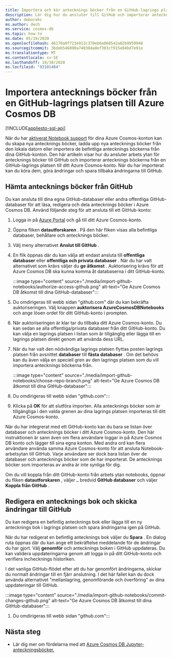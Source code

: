 ```yaml
---
title: Importera och kör antecknings böcker från en GitHub-lagrings platsen till Azure Cosmos DB
description: Lär dig hur du ansluter till GitHub och importerar antecknings böckerna från en GitHub-lagrings platsen till ditt Azure Cosmos-konto. När du har importerat kan du köra, redigera dem och spara ändringarna till GitHub.
author: deborahc
ms.author: dech
ms.service: cosmos-db
ms.topic: how-to
ms.date: 05/19/2020
ms.openlocfilehash: 46170a0f723e912c370eb6e068542a02b9959948
ms.sourcegitcommit: 3bdeb546890a740384a8ef383cf915e84bd7e91e
ms.translationtype: MT
ms.contentlocale: sv-SE
ms.lasthandoff: 10/30/2020
ms.locfileid: "93101484"
---
```

# <a name="import-notebooks-from-a-github-repo-into-azure-cosmos-db"></a>Importera antecknings böcker från en GitHub-lagrings platsen till Azure Cosmos DB
[!INCLUDE[appliesto-sql-api](includes/appliesto-sql-api.md)]

När du har [aktiverat Notebook support](enable-notebooks.md) för dina Azure Cosmos-konton kan du skapa nya antecknings böcker, ladda upp nya antecknings böcker från den lokala datorn eller importera de befintliga antecknings böckerna från dina GitHub-konton. Den här artikeln visar hur du ansluter arbets ytan för antecknings böcker till GitHub och importerar antecknings böckerna från en GitHub-lagrings platsen till ditt Azure Cosmos-konto. När du har importerat kan du köra dem, göra ändringar och spara tillbaka ändringarna till GitHub.

## <a name="get-notebooks-from-github"></a>Hämta antecknings böcker från GitHub

Du kan ansluta till dina egna GitHub-databaser eller andra offentliga GitHub-databaser för att läsa, redigera och dela antecknings böcker i Azure Cosmos DB. Använd följande steg för att ansluta till ett GitHub-konto:

1. Logga in på [Azure Portal](https://portal.azure.com/) och gå till ditt Azure Cosmos-konto.

1. Öppna fliken **datautforskaren** . På den här fliken visas alla befintliga databaser, behållare och antecknings böcker.

1. Välj meny alternativet **Anslut till GitHub** .

1. En flik öppnas där du kan välja att endast ansluta till **offentliga databaser** eller **offentliga och privata databaser** .  När du har valt alternativet som krävs väljer du **ge åtkomst** . Auktorisering krävs för att Azure Cosmos DB ska kunna komma åt databaserna i ditt GitHub-konto.

   :::image type="content" source="./media/import-github-notebooks/authorize-access-github.png" alt-text="Ge Azure Cosmos DB åtkomst till dina GitHub-databaser&quot;:::

1. Du omdirigeras till webb sidan &quot;github.com" där du kan bekräfta auktoriseringen. Välj knappen **auktorisera AzureCosmosDBNotebooks** och ange lösen ordet för ditt GitHub-konto i prompten.

1. När auktoriseringen är klar tar du tillbaka ditt Azure Cosmos-konto. Du kan sedan se alla offentliga/privata databaser från ditt GitHub-konto. Du kan välja en lagrings platsen i listan som är tillgänglig eller lägga till en lagrings platsen direkt genom att använda dess URL.

1. När du har valt den nödvändiga lagrings platsen flyttas posten lagrings platsen från avsnittet **databaser** till **fästa databaser** . Om det behövs kan du även välja en speciell gren av den lagrings platsen som du vill importera antecknings böckerna från.

   :::image type="content" source="./media/import-github-notebooks/choose-repo-branch.png" alt-text="Ge Azure Cosmos DB åtkomst till dina GitHub-databaser&quot;:::

1. Du omdirigeras till webb sidan &quot;github.com":::

1. Klicka på **OK** för att slutföra importen. Alla antecknings böcker som är tillgängliga i den valda grenen av dina lagrings platsen importeras till ditt Azure Cosmos-konto.

När du har integrerat med ett GitHub-konto kan du bara se listan över databaser och antecknings böcker i ditt Azure Cosmos-konto. Den här instruktionen är sann även om flera användare loggar in på Azure Cosmos DB konto och lägger till sina egna konton. Med andra ord kan flera användare använda samma Azure Cosmos-konto för att ansluta Notebook-arbetsytan till GitHub. Varje användare ser dock bara listan över de databaser och antecknings böcker som de har importerat. De antecknings böcker som importeras av andra är inte synliga för dig.

Om du vill koppla från ditt GitHub-konto från arbets ytan notebooks, öppnar du fliken **datautforskaren** , väljer `…` bredvid **GitHub databaser** och väljer **Koppla från GitHub** .

## <a name="edit-a-notebook-and-push-changes-to-github"></a>Redigera en antecknings bok och skicka ändringar till GitHub

Du kan redigera en befintlig antecknings bok eller lägga till en ny antecknings bok i lagrings platsen och spara ändringarna igen på GitHub.

När du har redigerat en befintlig antecknings bok väljer du **Spara** . En dialog ruta öppnas där du kan ange ett bekräftelse meddelande för de ändringar du har gjort. Välj **genomför** och antecknings boken i GitHub uppdateras. Du kan validera uppdateringarna genom att logga in på ditt GitHub-konto och verifiera inchecknings historiken.

I det vanliga GitHub-flödet efter att du har genomfört ändringarna, skickar du normalt ändringar till en fjärr anslutning. I det här fallet kan du dock använda alternativet "mellanlagring, genomförande och överföring" av dina uppdateringar till GitHub.

:::image type="content" source="./media/import-github-notebooks/commit-changes-github.png" alt-text="Ge Azure Cosmos DB åtkomst till dina GitHub-databaser&quot;:::

1. Du omdirigeras till webb sidan &quot;github.com":::

## <a name="next-steps"></a>Nästa steg

* Lär dig mer om fördelarna med att [Azure Cosmos DB Jupyter-anteckningsböcker.](cosmosdb-jupyter-notebooks.md)

